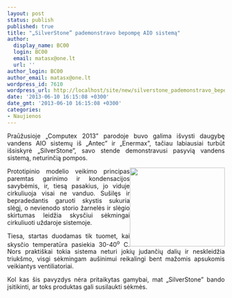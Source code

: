 ```yaml
---
layout: post
status: publish
published: true
title: "„SilverStone” pademonstravo bepompę AIO sistemą"
author:
  display_name: BC00
  login: BC00
  email: matasx@one.lt
  url: ''
author_login: BC00
author_email: matasx@one.lt
wordpress_id: 7610
wordpress_url: http://localhost/site/new/silverstone_pademonstravo_bepompe_aio_sistema/
date: '2013-06-10 16:15:08 +0300'
date_gmt: '2013-06-10 16:15:08 +0300'
categories:
- Naujienos
---
```

<p style="text-align: justify;">
	Praūžusioje &bdquo;Computex 2013&rdquo; parodoje buvo galima i&scaron;vysti daugybę vandens AIO sistemų i&scaron; &bdquo;Antec&rdquo; ir &bdquo;Enermax&rdquo;, tačiau labiausiai turbūt i&scaron;siskyrė &bdquo;SilverStone&rdquo;, savo stende demonstravusi pasyvią vandens sistemą, neturinčią pompos.</p>
<p style="text-align: justify;">
	<img alt="" src="http://technews.lt/userfiles/SilverStonepumpless.jpg" style="width: 220px; height: 183px; float: right;" />Prototipinio modelio veikimo principas paremtas garinimo ir kondensacijos savybėmis, ir, tiesą pasakius, jo viduje cirkuliuoja visai ne vanduo. Su&scaron;ilęs ir bepradedantis garuoti skystis sukuria slėgį, o nevienodo storio žarnelės ir slėgio skirtumas leidžia skysčiui sėkmingai cirkuliuoti uždaroje sistemoje.</p>
<p style="text-align: justify;">
	Tiesa, startas duodamas tik tuomet, kai skysčio temperatūra pasiekia 30-40<sup>o</sup> C. Nors prakti&scaron;kai tokia sistema neturi jokių judančių dalių ir neskleidžia triuk&scaron;mo, visgi sėkmingam au&scaron;inimui reikalingi bent mažomis apsukomis veikiantys ventiliatoriai.</p>
<p style="text-align: justify;">
	Kol kas &scaron;is pavyzdys nėra pritaikytas gamybai, mat &bdquo;SilverStone&rdquo; bando įsitikinti, ar toks produktas gali susilaukti sėkmės.</p>
